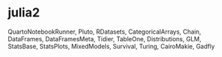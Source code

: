 # julia2


QuartoNotebookRunner, Pluto, RDatasets, CategoricalArrays, Chain, DataFrames, DataFramesMeta, Tidier, TableOne, Distributions, GLM, StatsBase, StatsPlots,  MixedModels, Survival, Turing, CairoMakie, Gadfly
